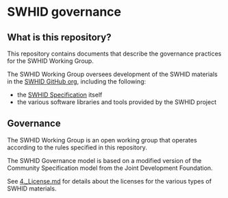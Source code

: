 # SWHID governance

## What is this repository?

This repository contains documents that describe the governance practices for the SWHID Working Group.

The SWHID Working Group oversees development of the SWHID materials in the [SWHID GitHub org](https://github.com/swhid), including the following:
* the [SWHID Specification](https://github.com/swhid/specification) itself
* the various software libraries and tools provided by the SWHID project

## Governance

The SWHID Working Group is an open working group that operates according to the rules specified in this repository.

The SWHID Governance model is based on a modified version of the Community Specification model from the Joint Development Foundation.

See [4.\_License.md](Chapters/4._License.md) for details about the licenses for the various types of SWHID materials.
